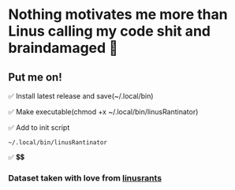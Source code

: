 # Nothing motivates me more than Linus calling my code shit and braindamaged 🌟

## Put me on!
✅ Install latest release and save(~/.local/bin)

✅ Make executable(chmod +x ~/.local/bin/linusRantinator)

✅ Add to init script
```(bash)
~/.local/bin/linusRantinator
```

✅ 💲💲

### Dataset taken with love from [linusrants](https://github.com/corollari/linusrants)